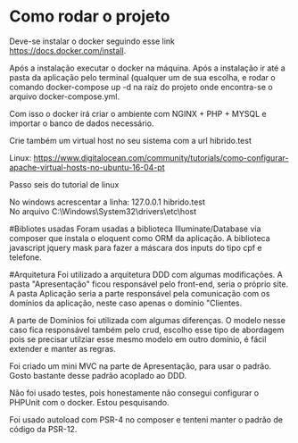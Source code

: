 # Como rodar o projeto
Deve-se instalar o docker seguindo esse link https://docs.docker.com/install.

Após a instalação executar o docker na máquina.
Após a instalação ir até a pasta da aplicação pelo terminal (qualquer um de sua escolha, e rodar o comando docker-compose up -d na raíz do projeto onde encontra-se o arquivo docker-compose.yml.

Com isso o docker irá criar o ambiente com NGINX + PHP + MYSQL e importar o banco de dados necessário.

Crie também um virtual host no seu sistema com a url hibrido.test

Linux: https://www.digitalocean.com/community/tutorials/como-configurar-apache-virtual-hosts-no-ubuntu-16-04-pt

Passo seis do tutorial de linux

No windows acrescentar a linha: 127.0.0.1       hibrido.test  
No arquivo C:\Windows\System32\drivers\etc\host

#Bibliotes usadas
Foram usadas a biblioteca Illuminate/Database via composer que instala o eloquent como ORM da aplicação.
A biblioteca javascript jquery mask para fazer a máscara dos inputs do tipo cpf e telefone.
 
#Arquitetura
Foi utilizado a arquitetura DDD com algumas modificações. A pasta "Apresentação" ficou responsável pelo front-end, seria o próprio site. A pasta Aplicação seria a parte responsável pela comunicação com os domínios da aplicação, neste caso apenas o domínio "Clientes.

A parte de Domínios foi utilizada com algumas diferenças. O modelo nesse caso fica responsável também pelo crud, escolho esse tipo de abordagem pois se precisar utilziar esse mesmo modelo em outro domínio, é fácil extender e manter as regras.

Foi criado um mini MVC na parte de Apresentação, para usar o padrão. Gosto bastante desse padrão acoplado ao DDD.

Não foi usado testes, pois honestamente não consegui configurar o PHPUnit com o docker. Estou pesquisando. 

Foi usado autoload com PSR-4 no composer e tenteni manter o padrão de código da PSR-12. 